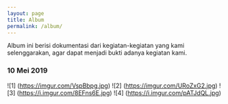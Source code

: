 ```yaml
---
layout: page
title: Album
permalink: /album/
---
```


Album ini berisi dokumentasi dari kegiatan-kegiatan yang kami selenggarakan, agar dapat menjadi bukti adanya kegiatan kami.

### 10 Mei 2019

![1]
(https://imgur.com/VspBbpg.jpg)
![2]
(https://imgur.com/URoZxG2.jpg)
![3]
(https://i.imgur.com/8EFns6E.jpg)
![4]
(https://i.imgur.com/pATJdQL.jpg)
